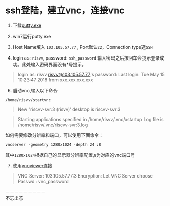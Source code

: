 # ssh登陆，建立vnc，连接vnc

1. 下载[putty.exe](https://the.earth.li/~sgtatham/putty/latest/w64/putty.exe)

2. win7运行putty.exe

3. Host Name填入 `103.105.57.77` , Port默认`22`，Connection type选`SSH`

4. login as:  `risvv`, password: `ssh_password` 
输入密码之后按回车会提示登录成功。此处输入密码界面没有*号提示。

> login as: risvv
> risvv@103.105.57.77's password:
> Last login: Tue May 15 10:23:47 2018 from xxx.xxx.xxx.xxx


6. 启动vnc,输入以下命令

```shell
/home/risvv/startvnc
```

> New 'riscvv-svr:3 (risvv)' desktop is riscvv-svr:3

> Starting applications specified in /home/risvv/.vnc/xstartup
> Log file is /home/risvv/.vnc/riscvv-svr:3.log


如何需要修改分辨率和端口，可以使用下面命令：
```shell
vncserver -geometry 1280x1024 -depth 24 :8
```
其中`1280x1024`根据自己的显示器分辨率配置,`8`为对应的vnc端口号


7. 使用[vncviewer](https://www.realvnc.com/en/connect/download/viewer/)连接

> VNC Server: 103.105.57.77:3
> Encryption: Let VNC Server choose
> Passwd : vnc_password

－－－－－－－－－  
不忘出芯



